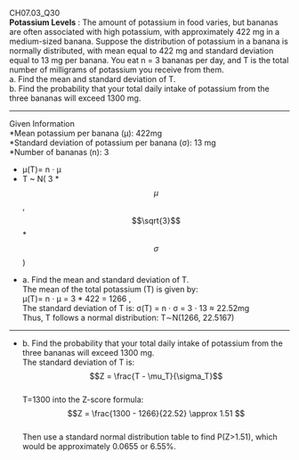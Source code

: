 CH07.03_Q30  
**Potassium Levels** : The amount of potassium in food  varies, but bananas are often associated with high potassium,
with approximately 422 mg in a medium-sized  banana. Suppose the distribution of potassium in a  banana is normally distributed, with mean equal to
422 mg and standard deviation equal to 13 mg per banana.  You eat n = 3 bananas per day, and T is the total number of milligrams of potassium you receive from them.  
a. Find the mean and standard deviation of T.  
b. Find the probability that your total daily intake of potassium from the three bananas will exceed 1300 mg. 

---
Given Information  
*Mean potassium per banana (μ): 422mg  
*Standard deviation of potassium per banana (σ): 13 mg  
*Number of bananas (n): 3
* μ(T)= n ⋅ μ 
* T ~  N( 3 * $$\mu$$ , $$\sqrt{3}$$ * $$\sigma $$ ) 

-  a. Find the mean and standard deviation of T.  
The mean of the total potassium (T) is given by:  
μ(T)= n ⋅ μ  =  3 * 422 = 1266 ,  
The standard deviation of T is:  σ(T) = n ⋅ σ = 3 ⋅ 13 ≈ 22.52mg  
Thus, T follows a normal distribution:  T∼N(1266, 22.5167)

---
- b. Find the probability that your total daily intake of potassium from the three bananas will exceed 1300 mg.  
The standard deviation of T is:  
$$Z = \frac{T - \mu_T}{\sigma_T}$$  
T=1300 into the Z-score formula:  $$Z = \frac{1300 - 1266}{22.52}  \approx 1.51 $$  
Then use a standard normal distribution table to find P(Z>1.51), which would be approximately 0.0655 or 6.55%.
 
